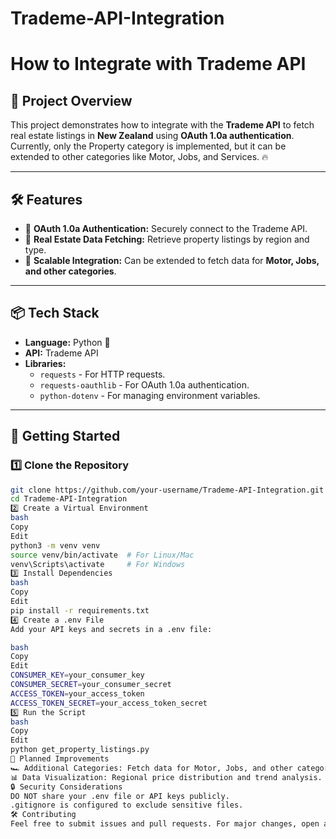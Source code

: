 # Trademe-API-Integration

# **How to Integrate with Trademe API**

## 🚀 **Project Overview**
This project demonstrates how to integrate with the **Trademe API** to fetch real estate listings in **New Zealand** using **OAuth 1.0a authentication**.  
Currently, only the Property category is implemented, but it can be extended to other categories like Motor, Jobs, and Services. 🔥  

---

## 🛠️ **Features**
- 🌟 **OAuth 1.0a Authentication:** Securely connect to the Trademe API.  
- 🌟 **Real Estate Data Fetching:** Retrieve property listings by region and type.  
- 🌟 **Scalable Integration:** Can be extended to fetch data for **Motor, Jobs, and other categories**.  

---

## 📦 **Tech Stack**
- **Language:** Python 🐍  
- **API:** Trademe API  
- **Libraries:**  
  - `requests` - For HTTP requests.  
  - `requests-oauthlib` - For OAuth 1.0a authentication.  
  - `python-dotenv` - For managing environment variables.  

---

## 🚀 **Getting Started**

### 1️⃣ **Clone the Repository**
```bash
git clone https://github.com/your-username/Trademe-API-Integration.git
cd Trademe-API-Integration
2️⃣ Create a Virtual Environment
bash
Copy
Edit
python3 -m venv venv
source venv/bin/activate  # For Linux/Mac
venv\Scripts\activate     # For Windows
3️⃣ Install Dependencies
bash
Copy
Edit
pip install -r requirements.txt
4️⃣ Create a .env File
Add your API keys and secrets in a .env file:

bash
Copy
Edit
CONSUMER_KEY=your_consumer_key
CONSUMER_SECRET=your_consumer_secret
ACCESS_TOKEN=your_access_token
ACCESS_TOKEN_SECRET=your_access_token_secret
5️⃣ Run the Script
bash
Copy
Edit
python get_property_listings.py
🔄 Planned Improvements
🏎️ Additional Categories: Fetch data for Motor, Jobs, and other categories.
📊 Data Visualization: Regional price distribution and trend analysis.
🔒 Security Considerations
DO NOT share your .env file or API keys publicly.
.gitignore is configured to exclude sensitive files.
🛠️ Contributing
Feel free to submit issues and pull requests. For major changes, open an issue first to discuss what you would like to change.

